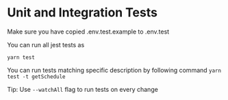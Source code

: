 # Unit and Integration Tests

Make sure you have copied .env.test.example to .env.test

You can run all jest tests as

`yarn test`

You can run tests matching specific description by following command
`yarn test -t getSchedule`

Tip: Use  `--watchAll` flag to run tests on every change